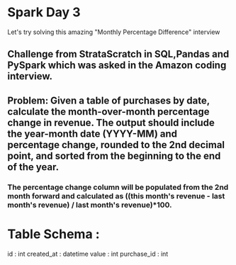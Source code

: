 # Spark Day 3

Let's try solving this amazing "Monthly Percentage Difference" interview 
## Challenge from StrataScratch in SQL,Pandas and PySpark which was asked in the Amazon coding interview.

## Problem: Given a table of purchases by date, calculate the month-over-month percentage change in revenue. The output should include the year-month date (YYYY-MM) and percentage change, rounded to the 2nd decimal point, and sorted from the beginning to the end of the year.
### The percentage change column will be populated from the 2nd month forward and calculated as ((this month's revenue - last month's revenue) / last month's revenue)*100.

Table Schema : 
==========
id : int
created_at : datetime
value : int
purchase_id : int